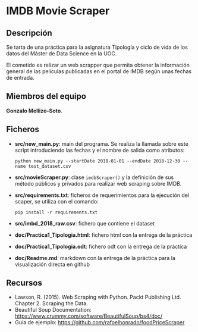 # IMDB Movie Scraper

## Descripción

Se tarta de una práctica para la asignatura Tipología y ciclo de vida de los datos del Máster de Data Science en la UOC.

El cometido es relizar un web scrapper que permita obtener la información general de las películas publicadas en el portal de IMDB según unas fechas de entrada.

## Miembros del equipo

**Gonzalo Mellizo-Soto**.

## Ficheros

* **src/new_main.py**: main del programa. Se realiza la llamada sobre este script introduciendo las fechas y el nombre de salida como atributos: 

  `python new_main.py --startDate 2018-01-01 --endDate 2018-12-30 --name test_dataset.csv`
* **src/movieScraper.py**: clase `imdbScraper()` y la definición de sus método públicos y privados para realizar web scraping sobre IMDB.
* **src/requirements.txt**: ficheros de requerimientos para la ejecución del scaper, se utiliza con el comando:

  `pip install -r requirements.txt`
* **src/imbd_2018_raw.csv**: fichero que contiene el dataset
* **doc/Practica1_Tipologia.html**: fichero html con la entrega de la práctica
* **doc/Practica1_Tipologia.odt**: fichero odt con la entrega de la práctica
* **doc/Readme.md**: markdown con la entrega de la práctica para la visualización directa en github

## Recursos

* Lawson, R. (2015). Web Scraping with Python. Packt Publishing Ltd. Chapter 2. Scraping the Data.
* Beautiful Soup Documentation: https://www.crummy.com/software/BeautifulSoup/bs4/doc/
* Guía de ejemplo: https://github.com/rafoelhonrado/foodPriceScraper
